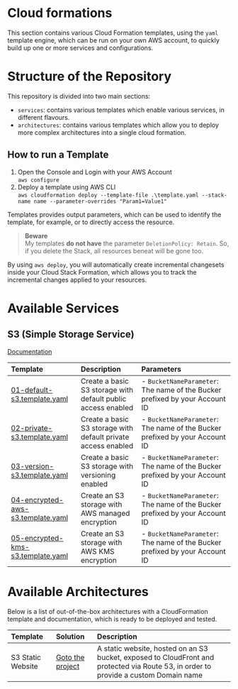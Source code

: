 # Cloud formations

This section contains various Cloud Formation templates, using the `yaml` template engine, which can be run on your own AWS account, to quickly build up one or more services and configurations.

# Structure of the Repository

This repository is divided into two main sections:

- `services`: contains various templates which enable various services, in different flavours.
- `architectures`: contains various templates which allow you to deploy more complex architectures into a single cloud formation.

## How to run a Template

1. Open the Console and Login with your AWS Account<br />
`aws configure`
2. Deploy a template using AWS CLI<br />
`aws cloudformation deploy --template-file .\template.yaml --stack-name name --parameter-overrides "Param1=Value1"` 

Templates provides output parameters, which can be used to identify the template, for example, or to directly access the resource.

 > **Beware** <br />
 My templates **do not have** the parameter `DeletionPolicy: Retain`. So, if you delete the Stack, all resources beneat will be gone too.

By using `aws deploy`, you will automatically create incremental changesets inside your Cloud Stack Formation, which allows you to track the incremental changes applied to your resources.

# Available Services

## S3 (Simple Storage Service)

[Documentation](https://aws.amazon.com/s3)

| Template | Description | Parameters |
| :--- | :--- | :--- |
| [01-default-s3.template.yaml](./services/s3/01-default-s3.template.yaml) | Create a basic S3 storage with default public access enabled | - `BucketNameParameter`: The name of the Bucker prefixed by your Account ID |
| [02-private-s3.template.yaml](./services/s3/02-private-s3.template.yaml) | Create a basic S3 storage with default private access enabled | - `BucketNameParameter`: The name of the Bucker prefixed by your Account ID |
| [03-version-s3.template.yaml](./services/s3/03-version-s3.template.yaml) | Create a basic S3 storage with versioning enabled | - `BucketNameParameter`: The name of the Bucker prefixed by your Account ID |
| [04-encrypted-aws-s3.template.yaml](./services/s3/04-encrypted-aws-s3.template.yaml) | Create an S3 storage with AWS managed encryption | - `BucketNameParameter`: The name of the Bucker prefixed by your Account ID |
| [05-encrypted-kms-s3.template.yaml](./services/s3/05-encrypted-kms-s3.template.yaml) | Create an S3 storage with AWS KMS encryption | - `BucketNameParameter`: The name of the Bucker prefixed by your Account ID |

# Available Architectures

Below is a list of out-of-the-box architectures with a CloudFormation template and documentation, which is ready to be deployed and tested.

| Template | Solution | Description |
| :--- | :--- | :--- |
| S3 Static Website | [Goto the project](./architectures/s3-website/) | A static website, hosted on an S3 bucket, exposed to CloudFront and protected via Route 53, in order to provide a custom Domain name |